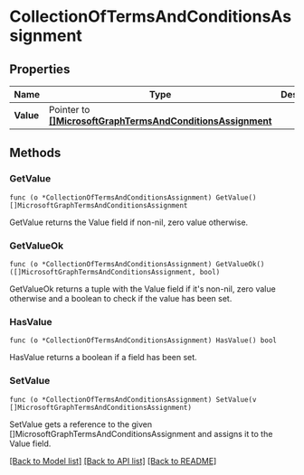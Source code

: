 # CollectionOfTermsAndConditionsAssignment

## Properties

Name | Type | Description | Notes
------------ | ------------- | ------------- | -------------
**Value** | Pointer to [**[]MicrosoftGraphTermsAndConditionsAssignment**](microsoft.graph.termsAndConditionsAssignment.md) |  | [optional] 

## Methods

### GetValue

`func (o *CollectionOfTermsAndConditionsAssignment) GetValue() []MicrosoftGraphTermsAndConditionsAssignment`

GetValue returns the Value field if non-nil, zero value otherwise.

### GetValueOk

`func (o *CollectionOfTermsAndConditionsAssignment) GetValueOk() ([]MicrosoftGraphTermsAndConditionsAssignment, bool)`

GetValueOk returns a tuple with the Value field if it's non-nil, zero value otherwise
and a boolean to check if the value has been set.

### HasValue

`func (o *CollectionOfTermsAndConditionsAssignment) HasValue() bool`

HasValue returns a boolean if a field has been set.

### SetValue

`func (o *CollectionOfTermsAndConditionsAssignment) SetValue(v []MicrosoftGraphTermsAndConditionsAssignment)`

SetValue gets a reference to the given []MicrosoftGraphTermsAndConditionsAssignment and assigns it to the Value field.


[[Back to Model list]](../README.md#documentation-for-models) [[Back to API list]](../README.md#documentation-for-api-endpoints) [[Back to README]](../README.md)


